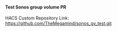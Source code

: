 #### Test Sonos group volume PR
HACS Custom Repository Link: https://github.com/TheMegamind/sonos_gv_test.git
